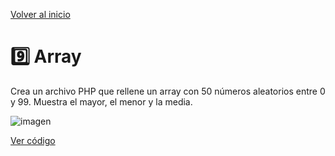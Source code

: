 [Volver al inicio](https://github.com/LoganNDE/Ejercicios-PHP/tree/main/1-Ejercicios/#readme)
# 9️⃣ Array

Crea un archivo PHP que rellene un array con 50 números aleatorios entre 0 y 99. Muestra el mayor, el menor y la media.

![imagen](https://github.com/user-attachments/assets/c1fe1c7a-d338-449b-b22c-86383506ebc4)

[Ver código](https://github.com/LoganNDE/Ejercicios-PHP/tree/main/1-Ejercicios/array/array.php)
